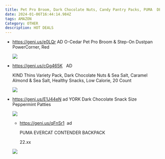 ```yaml
---
title: Pet Pro Broom, Dark Chocolate Nuts, Candy Pantry Packs, PUMA  DEALS
date: 2024-01-06T16:44:14.984Z
tags: AMAZON
Category: OTHER
description: HOT DEALS
---
```

* https://geni.us/e0LQr   AD
  O-Cedar Pet Pro Broom & Step-On Dustpan PowerCorner, Red<!--StartFragment-->

  ![](https://m.media-amazon.com/images/I/81KOJJoecAL._AC_SL1500_.jpg)
* <https://geni.us/cGg465K>   AD

  KIND Thins Variety Pack, Dark Chocolate Nuts & Sea Salt, Caramel Almond & Sea Salt, Healthy Snacks, Low Calorie, 20 Count<!--StartFragment-->

  ![](https://m.media-amazon.com/images/I/81KlXyODGVL._SL1500_.jpg)
* https://geni.us/E1J44eN  ad
  YORK Dark Chocolate Snack Size Peppermint Patties<!--StartFragment-->

  ![](https://m.media-amazon.com/images/I/71PKyIHvowL._SL1500_.jpg)

  * <https://geni.us/qFnSr1>  ad

    PUMA EVERCAT CONTENDER BACKPACK

    22.xx

  ![](https://m.media-amazon.com/images/I/71w-qHjUAXL._AC_SL1500_.jpg)